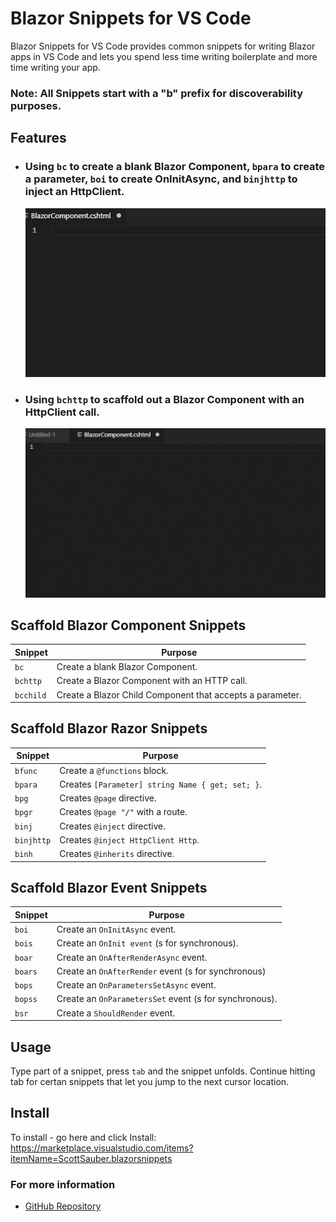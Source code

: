 # Blazor Snippets for VS Code
Blazor Snippets for VS Code provides common snippets for writing Blazor apps in VS Code and lets you spend less time writing boilerplate and more time writing your app.

### Note: All Snippets start with a "b" prefix for discoverability purposes.

## Features

- ### Using `bc` to create a blank Blazor Component, `bpara` to create a parameter, `boi` to create OnInitAsync, and `binjhttp` to inject an HttpClient.

    ![Snippets used together](images/Demo.gif)

- ### Using `bchttp` to scaffold out a Blazor Component with an HttpClient call.
    ![Snippets used together](images/DemoBCHttp.gif)


## Scaffold Blazor Component Snippets
| Snippet                      | Purpose                                                      |
| ---------------------------- | ------------------------------------------------------------ |
| `bc`                         | Create a blank Blazor Component.                             |
| `bchttp`                     | Create a Blazor Component with an HTTP call.                 |
| `bcchild`                    | Create a Blazor Child Component that accepts a parameter.    |


## Scaffold Blazor Razor Snippets
| Snippet                      | Purpose                                                      |
| ---------------------------- | ------------------------------------------------------------ |
| `bfunc`                      | Create a `@functions` block.                                 |
| `bpara`                      | Creates `[Parameter] string Name { get; set; }`.             |
| `bpg`                        | Creates `@page` directive.                                   |
| `bpgr`                       | Creates `@page "/"` with a route.                            |
| `binj`                       | Creates `@inject` directive.                                 |
| `binjhttp`                   | Creates `@inject HttpClient Http`.                           |
| `binh`                       | Creates `@inherits` directive.                               |


## Scaffold Blazor Event Snippets
| Snippet                      | Purpose                                                      |
| ---------------------------- | ------------------------------------------------------------ |
| `boi`                        | Create an `OnInitAsync` event.                               |
| `bois`                       | Create an `OnInit event` (s for synchronous).                |
| `boar`                       | Create an `OnAfterRenderAsync` event.                        |
| `boars`                      | Create an `OnAfterRender` event (s for synchronous)          |
| `bops`                       | Create an `OnParametersSetAsync` event.                      |
| `bopss`                      | Create an `OnParametersSet` event (s for synchronous).       |
| `bsr`                        | Create a `ShouldRender` event.                               |


## Usage
Type part of a snippet, press `tab` and the snippet unfolds.  Continue hitting tab for certan snippets that let you jump to the next cursor location.

## Install
To install - go here and click Install: https://marketplace.visualstudio.com/items?itemName=ScottSauber.blazorsnippets

### For more information

* [GitHub Repository](https://github.com/scottsauber/BlazorSnippets)